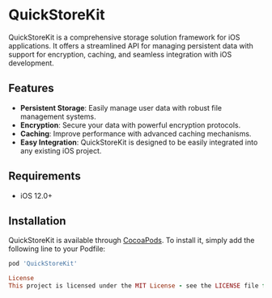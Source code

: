 # QuickStoreKit

QuickStoreKit is a comprehensive storage solution framework for iOS applications. It offers a streamlined API for managing persistent data with support for encryption, caching, and seamless integration with iOS development.

## Features

- **Persistent Storage**: Easily manage user data with robust file management systems.
- **Encryption**: Secure your data with powerful encryption protocols.
- **Caching**: Improve performance with advanced caching mechanisms.
- **Easy Integration**: QuickStoreKit is designed to be easily integrated into any existing iOS project.

## Requirements

- iOS 12.0+

## Installation

QuickStoreKit is available through [CocoaPods](https://cocoapods.org). To install it, simply add the following line to your Podfile:

```ruby
pod 'QuickStoreKit'

License
This project is licensed under the MIT License - see the LICENSE file for details.

